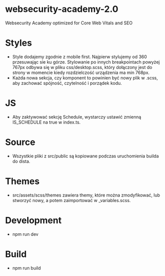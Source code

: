 # websecurity-academy-2.0
Websecurity Academy optimized for Core Web Vitals and SEO

# Styles
- Style dodajemy zgodnie z mobile first. Najpierw stylujemy od 360 przesuwając sie ku górze. Stylowanie po innych breakpointach powyżej 767px odbywa się w pliku css/desktop.scss, który dołączony jest do strony w momencie kiedy rozdzielczość urządzenia ma min 768px.
- Każda nowa sekcja, czy komponent to powinien być nowy plik w .scss, aby zachować spójność, czytelność i porządek kodu.

# JS
- Aby zaktywować sekcję Schedule, wystarczy ustawić zmienną IS_SCHEDULE na true w index.ts.

# Source
- Wszystkie pliki z src/public są kopiowane podczas uruchomienia builda do dista.

# Themes
- src/assets/scss/themes zawiera themy, które można zmodyfikować, lub stworzyć nowy, a potem zaimportować w _variables.scss.

# Development
- npm run dev

# Build
- npm run build
